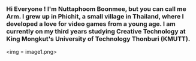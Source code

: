 ### Hi Everyone ! I'm Nuttaphoom Boonmee, but you can call me Arm. I grew up in Phichit, a small village in Thailand, where I developed a love for video games from a young age. I am currently on my third years studying Creative Technology at King Mongkut's University of Technology Thonburi (KMUTT). 

<img = image1.png> 
<!--
**Nuttaphoom/Nuttaphoom** is a ✨ _special_ ✨ repository because its `README.md` (this file) appears on your GitHub profile.


Here are some ideas to get you started:

- 🔭 I’m currently working on ...
- 🌱 I’m currently learning ...
- 👯 I’m looking to collaborate on ...
- 🤔 I’m looking for help with ...
- 💬 Ask me about ...
- 📫 How to reach me: ...
- 😄 Pronouns: ...
- ⚡ Fun fact: ...
-->
